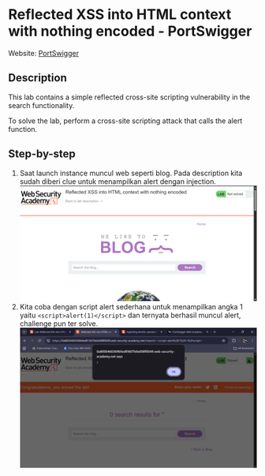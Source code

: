 # Reflected XSS into HTML context with nothing encoded - PortSwigger
Website: [PortSwigger](https://portswigger.net/web-security/cross-site-scripting/reflected/lab-html-context-nothing-encoded)

## Description <br>
This lab contains a simple reflected cross-site scripting vulnerability in the search functionality.

To solve the lab, perform a cross-site scripting attack that calls the alert function.


## Step-by-step 
1. Saat  launch instance muncul web seperti blog. Pada description kita sudah diberi clue untuk menampilkan alert dengan injection.
![alt text](image-18.png)
2. Kita coba dengan script alert sederhana untuk menampilkan angka 1 yaitu ```<script>alert(1)</script>``` dan ternyata berhasil muncul alert, challenge pun ter solve.  ![alt text](image-19.png)